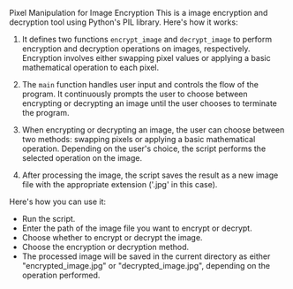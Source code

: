 Pixel Manipulation for Image Encryption
This is a image encryption and decryption tool using Python's PIL library. Here's how it works:

1. It defines two functions `encrypt_image` and `decrypt_image` to perform encryption and decryption operations on images, respectively. Encryption involves either swapping pixel values or applying a basic mathematical operation to each pixel.

2. The `main` function handles user input and controls the flow of the program. It continuously prompts the user to choose between encrypting or decrypting an image until the user chooses to terminate the program.

3. When encrypting or decrypting an image, the user can choose between two methods: swapping pixels or applying a basic mathematical operation. Depending on the user's choice, the script performs the selected operation on the image.

4. After processing the image, the script saves the result as a new image file with the appropriate extension ('.jpg' in this case).

Here's how you can use it:
- Run the script.
- Enter the path of the image file you want to encrypt or decrypt.
- Choose whether to encrypt or decrypt the image.
- Choose the encryption or decryption method.
- The processed image will be saved in the current directory as either "encrypted_image.jpg" or "decrypted_image.jpg", depending on the operation performed.
